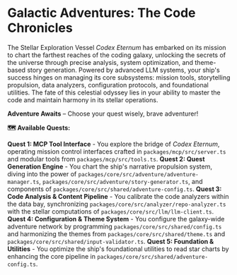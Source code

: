 # Galactic Adventures: The Code Chronicles

The Stellar Exploration Vessel *Codex Eternum* has embarked on its mission to chart the farthest reaches of the coding galaxy, unlocking the secrets of the universe through precise analysis, system optimization, and theme-based story generation. Powered by advanced LLM systems, your ship's success hinges on managing its core subsystems: mission tools, storytelling propulsion, data analyzers, configuration protocols, and foundational utilities. The fate of this celestial odyssey lies in your ability to master the code and maintain harmony in its stellar operations.

**Adventure Awaits** – Choose your quest wisely, brave adventurer!

**🗺️ Available Quests:**

**Quest 1: MCP Tool Interface** - You explore the bridge of *Codex Eternum*, operating mission control interfaces crafted in `packages/mcp/src/server.ts` and modular tools from `packages/mcp/src/tools.ts`.
**Quest 2: Quest Generation Engine** - You chart the ship's narrative propulsion system, diving into the power of `packages/core/src/adventure/adventure-manager.ts`, `packages/core/src/adventure/story-generator.ts`, and components of `packages/core/src/shared/adventure-config.ts`.
**Quest 3: Code Analysis & Content Pipeline** - You calibrate the code analyzers within the data bay, synchronizing `packages/core/src/analyzer/repo-analyzer.ts` with the stellar computations of `packages/core/src/llm/llm-client.ts`.
**Quest 4: Configuration & Theme System** - You configure the galaxy-wide adventure network by programming `packages/core/src/shared/config.ts` and harmonizing the themes from `packages/core/src/shared/theme.ts` and `packages/core/src/shared/input-validator.ts`.
**Quest 5: Foundation & Utilities** - You optimize the ship's foundational utilities to read star charts by enhancing the core pipeline in `packages/core/src/shared/adventure-config.ts`.
